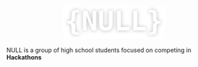 <p align="center">
  <img src="https://github.com/ProjNull/.github/blob/main/profile/logo.png?raw=true" height="80" alt="NULL Logo" />
</p>
NULL is a group of high school students focused on competing in <b>Hackathons</b>
<!--
<a href="https://projnull.eu">
  <img src="https://github.com/ProjNull/.github/blob/main/profile/web.png?raw=true" />
</a>

<!--

**Here are some ideas to get you started:**

🙋‍♀️ A short introduction - what is your organization all about?
🌈 Contribution guidelines - how can the community get involved?
👩‍💻 Useful resources - where can the community find your docs? Is there anything else the community should know?
🍿 Fun facts - what does your team eat for breakfast?
🧙 Remember, you can do mighty things with the power of [Markdown](https://docs.github.com/github/writing-on-github/getting-started-with-writing-and-formatting-on-github/basic-writing-and-formatting-syntax)
-->
